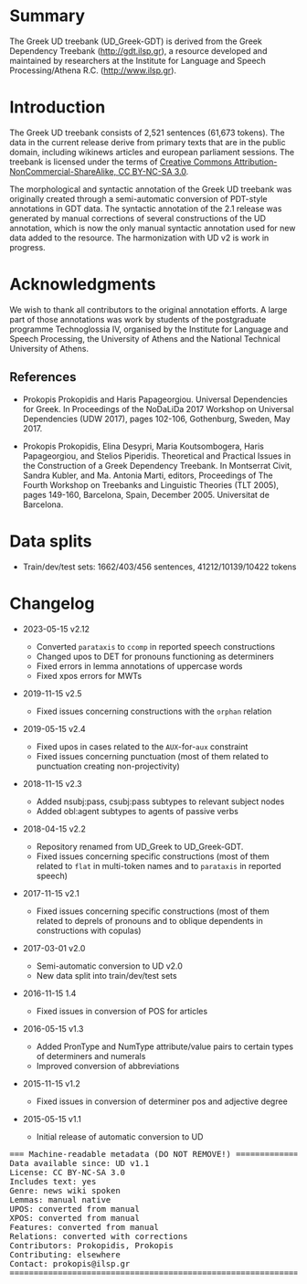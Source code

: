 # Summary

The Greek UD treebank (UD_Greek-GDT) is derived from the Greek Dependency Treebank
(http://gdt.ilsp.gr), a resource developed and maintained by
researchers at the Institute for Language and Speech Processing/Athena
R.C. (http://www.ilsp.gr).

# Introduction

The Greek UD treebank consists of 2,521 sentences (61,673 tokens). The
data in the current release derive from primary texts that are in the
public domain, including wikinews articles and european parliament
sessions. The treebank is licensed under the terms of [Creative
Commons Attribution-NonCommercial-ShareAlike, CC BY-NC-SA
3.0](http://creativecommons.org/licenses/by-nc-sa/3.0/).

The morphological and syntactic annotation of the Greek UD treebank
was originally created through a semi-automatic conversion of
PDT-style annotations in GDT data. The syntactic annotation of the 2.1
release was generated by manual corrections of several constructions
of the UD annotation, which is now the only manual syntactic
annotation used for new data added to the resource. The harmonization
with UD v2 is work in progress.

# Acknowledgments

We wish to thank all contributors to the original annotation
efforts. A large part of those annotations was work by students of the
postgraduate programme Technoglossia IV, organised by the Institute
for Language and Speech Processing, the University of Athens and the
National Technical University of Athens.

## References

* Prokopis Prokopidis and Haris Papageorgiou. Universal Dependencies for Greek. In Proceedings of the NoDaLiDa 2017 Workshop on Universal Dependencies (UDW 2017), pages 102-106, Gothenburg, Sweden, May 2017.

* Prokopis Prokopidis, Elina Desypri, Maria Koutsombogera, Haris Papageorgiou, and Stelios Piperidis. Theoretical and Practical Issues in the Construction of a Greek Dependency Treebank. In Montserrat Civit, Sandra Kubler, and Ma. Antonia Marti, editors, Proceedings of The Fourth Workshop on Treebanks and Linguistic Theories (TLT 2005), pages 149-160, Barcelona, Spain, December 2005. Universitat de Barcelona.

# Data splits

- Train/dev/test sets: 1662/403/456 sentences, 41212/10139/10422 tokens

# Changelog

* 2023-05-15 v2.12
  * Converted `parataxis` to `ccomp` in reported speech constructions
  * Changed upos to DET for pronouns functioning as determiners
  * Fixed errors in lemma annotations of uppercase words
  * Fixed xpos errors for MWTs

* 2019-11-15 v2.5
  * Fixed issues concerning constructions with the `orphan` relation

* 2019-05-15 v2.4
  * Fixed upos in cases related to the `AUX`-for-`aux` constraint
  * Fixed issues concerning punctuation (most of them related to punctuation creating non-projectivity)

* 2018-11-15 v2.3
  * Added nsubj:pass, csubj:pass subtypes to relevant subject nodes
  * Added obl:agent subtypes to agents of passive verbs

* 2018-04-15 v2.2
  * Repository renamed from UD_Greek to UD_Greek-GDT.
  * Fixed issues concerning specific constructions (most of them related to `flat` in multi-token names and to `parataxis` in reported speech)

* 2017-11-15 v2.1
  * Fixed issues concerning specific constructions (most of them related to deprels of pronouns and to oblique dependents in constructions with copulas)

* 2017-03-01 v2.0
  * Semi-automatic conversion to UD v2.0
  * New data split into train/dev/test sets

* 2016-11-15 1.4
  * Fixed issues in conversion of POS for articles

* 2016-05-15 v1.3
  * Added PronType and NumType attribute/value pairs to certain types of determiners and numerals
  * Improved conversion of abbreviations

* 2015-11-15 v1.2
  * Fixed issues in conversion of determiner pos and adjective degree

* 2015-05-15 v1.1
  * Initial release of automatic conversion to UD

<pre>
=== Machine-readable metadata (DO NOT REMOVE!) ================================
Data available since: UD v1.1
License: CC BY-NC-SA 3.0
Includes text: yes
Genre: news wiki spoken
Lemmas: manual native
UPOS: converted from manual
XPOS: converted from manual
Features: converted from manual
Relations: converted with corrections
Contributors: Prokopidis, Prokopis
Contributing: elsewhere
Contact: prokopis@ilsp.gr
===============================================================================
</pre>
